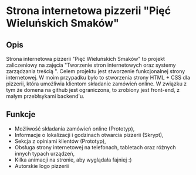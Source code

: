 # Strona internetowa pizzerii "Pięć Wieluńskich Smaków"
## Opis
Strona internetowa pizzerii "Pięć Wieluńskich Smaków" to projekt zaliczeniowy na zajęcia "Tworzenie stron internetowych oraz systemy zarządzania treścią ". Celem projektu jest stworzenie funkcjonalnej strony internetowej. W moim przypadku było to stworzenia strony HTML + CSS dla pizzerii, która umożliwia klientom składanie zamówień online. W związku z tym że domena na github jest ograniczona, to zrobiony jest front-end, z małym przebłsykami backend'u.
## Funkcje
- Możliwość składania zamówień online (Prototyp),
- Informacje o lokalizacji i godzinach otwarcia pizzerii (Skrypt),
- Sekcja z opiniami klientów (Prototyp),
- Obsługa strony internetowej na telefonach, tabletach oraz różnych innych typach urządzeń,
- Kilka animacji na stronie, aby wyglądała fajniej :)
- Autorskie logo pizzerii
